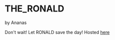# THE_RONALD
by Ananas

Don't wait! Let RONALD save the day!
Hosted <a href="https://the-ronald.netlify.app/">here</a>
